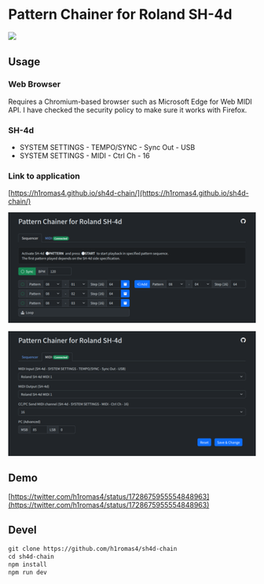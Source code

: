 # Pattern Chainer for Roland SH-4d

![](https://github.com/h1romas4/sh4d-chain/workflows/Build/badge.svg)

## Usage

### Web Browser

Requires a Chromium-based browser such as Microsoft Edge for Web MIDI API.
I have checked the security policy to make sure it works with Firefox.

### SH-4d

- SYSTEM SETTINGS - TEMPO/SYNC - Sync Out - USB
- SYSTEM SETTINGS - MIDI - Ctrl Ch - 16

### Link to application

[https://h1romas4.github.io/sh4d-chain/](https://h1romas4.github.io/sh4d-chain/)

[![](https://github.com/h1romas4/sh4d-chain/raw/main/assets/images/sh4d-chain-01.png)](https://h1romas4.github.io/sh4d-chain/)

[![](https://github.com/h1romas4/sh4d-chain/raw/main/assets/images/sh4d-chain-02.png)](https://h1romas4.github.io/sh4d-chain/)

## Demo

[https://twitter.com/h1romas4/status/1728675955554848963](https://twitter.com/h1romas4/status/1728675955554848963)

## Devel

```
git clone https://github.com/h1romas4/sh4d-chain
cd sh4d-chain
npm install
npm run dev
```
